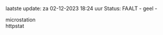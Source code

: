 laatste update: 
za 02-12-2023 18:24   uur 
Status: FAALT - geel - 
<div class="service Y">microstation</div><div class="service G">httpstat</div>